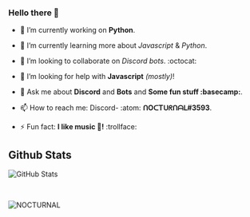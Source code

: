 ### Hello there 👋
<!-- And My first project which I have done on my own in GitHub!! 🤣 -->

* 🔭 I’m currently working on **Python**.
- 🌱 I’m currently learning more about *Javascript* & *Python*.
* 👯 I’m looking to collaborate on *Discord bots*. :octocat:
- 🤔 I’m looking for help with **Javascript** *(mostly)*!
* 💬 Ask me about **Discord** and **Bots** and **Some fun stuff :basecamp:**.
- 📫 How to reach me: Discord- :atom: **ᑎOᑕTᑌᖇᑎᗩᒪ#3593**.
* ⚡ Fun fact: **I like music :musical_note:!** :trollface:


## Github Stats

<p>
<img alt="GitHub Stats" src="https://github-readme-stats-codestackr.vercel.app/api?username=NOCTURNAL03&show_icons=true&hide_border=true&theme=dark"></img>
</p>
<br>
<p>
<img src="http://github-readme-streak-stats.herokuapp.com/?user=NOCTURNAL03&hide_border=true&theme=dark" alt="NOCTURNAL"></img>
</p>
<br>
<!--
Get this shit out when I'm actually ready to create! So awesome projects!
<p> 
<img src="https://github-readme-stats.vercel.app/api/top-langs/?username=NOCTURNAL03&layout=compact&hide_border=true&theme=dark" alt="Most used languages"></img>
</p>
<br> 
Special thank's to [Anuraghazra](https://github.com/anuraghazra/github-readme-stats) For this cool stats API!! -->

